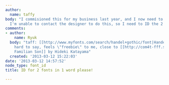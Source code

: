 ```yaml
---
author:
  name: taffy
body: "I commisioned this for my business last year, and I now need to modify it.\r\nUnfortunately,
  I'm unable to contact the designer to do this, so I need to ID the 2 different fonts.\r\n[img:sites/default/files/old-images/tafftxt_4921.jpg]"
comments:
- author:
    name: Ryuk
  body: "taff: [[http://www.myfonts.com/search/handel+gothic/font|Handel Gothic]]\r\nmoto:
    hard to say, feels \"freebie\" to me, close to [[http://com4t-fff.seesaa.net/article/16272147.html|Com4t
    Familian Son]] by Hideki Katayama"
  created: '2013-03-12 15:22:03'
date: '2013-03-12 14:57:52'
node_type: font_id
title: ID for 2 fonts in 1 word please!

---
```

